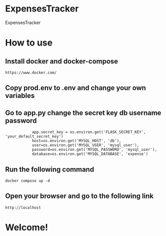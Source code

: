 # ExpensesTracker
ExpensesTracker

# How to use

## Install docker and docker-compose
```
https://www.docker.com/
```
## Copy prod.env to .env and change your own variables

## Go to app.py change the secret key db username password
```
            app.secret_key = os.environ.get('FLASK_SECRET_KEY', 'your_default_secret_key')
            host=os.environ.get('MYSQL_HOST', 'db'),
            user=os.environ.get('MYSQL_USER', 'mysql_user'),
            password=os.environ.get('MYSQL_PASSWORD', 'mysql_user'),
            database=os.environ.get('MYSQL_DATABASE', 'expense')
```
## Run the following command
```
docker compose up -d
```

## Open your browser and go to the following link
```
http://localhost
```

# Welcome!
